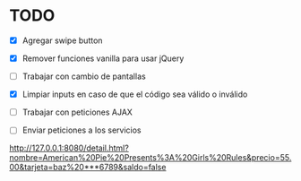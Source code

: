 TODO
=====

- [x] Agregar swipe button
- [x] Remover funciones vanilla para usar jQuery
- [ ] Trabajar con cambio de pantallas
- [x] Limpiar inputs en caso de que el código sea válido o inválido
- [ ] Trabajar con peticiones AJAX
- [ ] Enviar peticiones a los servicios


http://127.0.0.1:8080/detail.html?nombre=American%20Pie%20Presents%3A%20Girls%20Rules&precio=55.00&tarjeta=baz%20***6789&saldo=false